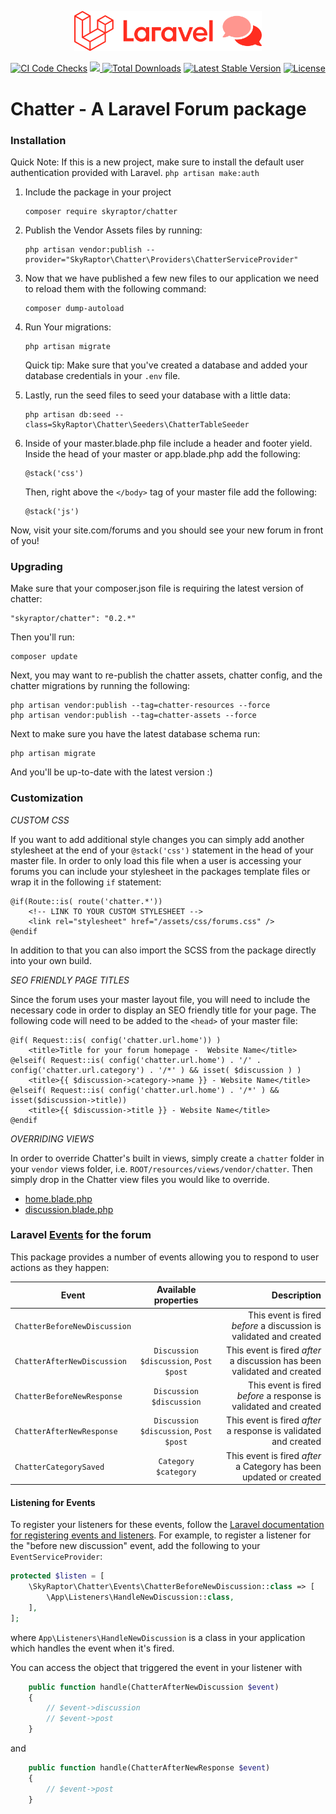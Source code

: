 <p align="center"><img width="300" src="https://raw.githubusercontent.com/bumbummen99/chatter/master/laravel-forum-logo.svg"></p>

<p align="center">
<a href="https://github.com/bumbummen99/chatter/actions"><img src="https://github.com/bumbummen99/chatter/workflows/CI%20Code%20Checks/badge.svg?branch=master" alt="CI Code Checks"></a>
<a href="https://codecov.io/gh/bumbummen99/chatter">
  <img src="https://codecov.io/gh/bumbummen99/chatter/branch/master/graph/badge.svg?token=ofYZllAsu5"/>
</a>
<a href="https://packagist.org/packages/skyraptor/chatter"><img src="https://poser.pugx.org/skyraptor/chatter/downloads.svg?format=flat" alt="Total Downloads"></a>
<a href="https://packagist.org/packages/skyraptor/chatter"><img src="https://poser.pugx.org/skyraptor/chatter/v/stable.svg?format=flat" alt="Latest Stable Version"></a>
<a href="https://packagist.org/packages/skyraptor/chatter"><img src="https://poser.pugx.org/skyraptor/chatter/license.svg?format=flat" alt="License"></a>
</p>

# Chatter - A Laravel Forum package

### Installation

Quick Note: If this is a new project, make sure to install the default user authentication provided with Laravel. `php artisan make:auth`

1. Include the package in your project

    ```
    composer require skyraptor/chatter
    ```

3. Publish the Vendor Assets files by running:

    ```
    php artisan vendor:publish --provider="SkyRaptor\Chatter\Providers\ChatterServiceProvider"
    ```

4. Now that we have published a few new files to our application we need to reload them with the following command:

    ```
    composer dump-autoload
    ```

5. Run Your migrations:

    ```
    php artisan migrate
    ```

    Quick tip: Make sure that you've created a database and added your database credentials in your `.env` file.

6. Lastly, run the seed files to seed your database with a little data:

    ```
    php artisan db:seed --class=SkyRaptor\Chatter\Seeders\ChatterTableSeeder
    ```

7. Inside of your master.blade.php file include a header and footer yield. Inside the head of your master or app.blade.php add the following:

    ```
    @stack('css')
    ```

    Then, right above the `</body>` tag of your master file add the following:

    ```
    @stack('js')
    ```

Now, visit your site.com/forums and you should see your new forum in front of you!

### Upgrading

Make sure that your composer.json file is requiring the latest version of chatter:

```
"skyraptor/chatter": "0.2.*"
```

Then you'll run:

```
composer update
```

Next, you may want to re-publish the chatter assets, chatter config, and the chatter migrations by running the following:

```
php artisan vendor:publish --tag=chatter-resources --force
php artisan vendor:publish --tag=chatter-assets --force
```

Next to make sure you have the latest database schema run:

```
php artisan migrate
```

And you'll be up-to-date with the latest version :)

### Customization

*CUSTOM CSS*

If you want to add additional style changes you can simply add another stylesheet at the end of your `@stack('css')` statement in the head of your master file. In order to only load this file when a user is accessing your forums you can include your stylesheet in the packages template files or wrap it in the following `if` statement:

```
@if(Route::is( route('chatter.*'))
    <!-- LINK TO YOUR CUSTOM STYLESHEET -->
    <link rel="stylesheet" href="/assets/css/forums.css" />
@endif
```

In addition to that you can also import the SCSS from the package directly into your own build.

*SEO FRIENDLY PAGE TITLES*

Since the forum uses your master layout file, you will need to include the necessary code in order to display an SEO friendly title for your page. The following code will need to be added to the `<head>` of your master file:

```
@if( Request::is( config('chatter.url.home')) )
    <title>Title for your forum homepage -  Website Name</title>
@elseif( Request::is( config('chatter.url.home') . '/' . config('chatter.url.category') . '/*' ) && isset( $discussion ) )
    <title>{{ $discussion->category->name }} - Website Name</title>
@elseif( Request::is( config('chatter.url.home') . '/*' ) && isset($discussion->title))
    <title>{{ $discussion->title }} - Website Name</title>
@endif
```

*OVERRIDING VIEWS*

In order to override Chatter's built in views, simply create a `chatter` folder in your `vendor` views folder, i.e. `ROOT/resources/views/vendor/chatter`. Then simply drop in the Chatter view files you would like to override.

- [home.blade.php](https://github.com/skyraptor/chatter/blob/master/src/Views/home.blade.php)
- [discussion.blade.php](https://github.com/skyraptor/chatter/blob/master/src/Views/discussion.blade.php)


### Laravel [Events](https://laravel.com/docs/events) for the forum

This package provides a number of events allowing you to respond to user actions as they happen:

| Event        | Available properties           | Description  |
| ------------- |:-------------:| -----:|
| `ChatterBeforeNewDiscussion`      |  | This event is fired *before* a discussion is validated and created |
| `ChatterAfterNewDiscussion`      | `Discussion $discussion`, `Post $post` | This event is fired *after* a discussion has been validated and created |
| `ChatterBeforeNewResponse`      | `Discussion $discussion` | This event is fired *before* a response is validated and created |
| `ChatterAfterNewResponse`      | `Discussion $discussion`, `Post $post` | This event is fired *after* a response is validated and created |
| `ChatterCategorySaved`      | `Category $category` | This event is fired *after* a Category has been updated or created |

#### Listening for Events
To register your listeners for these events, follow the [Laravel documentation for registering events and listeners](https://laravel.com/docs/events#registering-events-and-listeners).
For example, to register a listener for the "before new discussion" event, add the following to your `EventServiceProvider`:

```php
protected $listen = [
    \SkyRaptor\Chatter\Events\ChatterBeforeNewDiscussion::class => [
        \App\Listeners\HandleNewDiscussion::class,
    ],
];
```

where `App\Listeners\HandleNewDiscussion` is a class in your application which handles the event when it's fired.

You can access the object that triggered the event in your listener with
```php
    public function handle(ChatterAfterNewDiscussion $event)
    {
        // $event->discussion
        // $event->post
    }
```
and 
```php
    public function handle(ChatterAfterNewResponse $event)
    {
        // $event->post
    }
```

